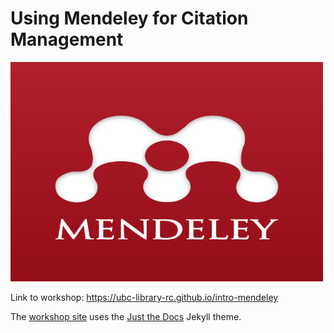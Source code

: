  # Using Mendeley for Citation Management
 
 <img src="/content/images/mendeley.png" width="500" height="351" alt="Mendeley">

Link to workshop: https://ubc-library-rc.github.io/intro-mendeley

The [workshop site](https://ubc-library-rc.github.io/intro-mendeley) uses the [Just the Docs](https://github.com/pmarsceill/just-the-docs) Jekyll theme.
